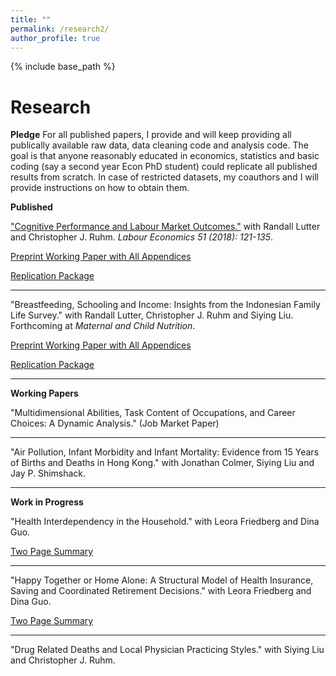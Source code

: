 ```yaml
---
title: ""
permalink: /research2/
author_profile: true
---
```


{% include base_path %}

Research
===
**Pledge**
For all published papers, I provide and will keep providing all publically available raw data, data cleaning code and analysis code. The goal is that anyone reasonably educated in economics, statistics and basic coding (say a second year Econ PhD student) could replicate all published results from scratch. In case of restricted datasets, my coauthors and I will provide instructions on how to obtain them.

**Published**

["Cognitive Performance and Labour Market Outcomes."](https://www.sciencedirect.com/science/article/pii/S0927537117303329)
with Randall Lutter and Christopher J. Ruhm. *Labour Economics 51 (2018): 121-135*.

[Preprint Working Paper with All Appendices](https://www.dropbox.com/s/0599h9ykeoduivt/Cognitive%20Performance%20%26%20Labor%20Mkt%20Outcomes%20IZA_fin.pdf?dl=0)

[Replication Package](https://www.dropbox.com/sh/xff0m2polmqj7zh/AADgm3bYupjePWHuvW9XhtQIa?dl=0)

---

"Breastfeeding, Schooling and Income: Insights from the Indonesian Family Life Survey."
with Randall Lutter, Christopher J. Ruhm and Siying Liu. Forthcoming at *Maternal and Child Nutrition*.

[Preprint Working Paper with All Appendices](https://www.dropbox.com/s/vobvg4k5l4gr7bg/BF_Indonesia_Fin.pdf?dl=0)

[Replication Package](https://www.dropbox.com/sh/v8fkgrjwvfdaoxa/AAAwFO3CCGAygl7tEIVpsfVDa?dl=0)

---

**Working Papers**

"Multidimensional Abilities, Task Content of Occupations, and Career Choices: A Dynamic Analysis." (Job Market Paper)

---

"Air Pollution, Infant Morbidity and Infant Mortality: Evidence from 15 Years of Births and Deaths in Hong Kong."
with Jonathan Colmer, Siying Liu and Jay P. Shimshack.

---

**Work in Progress**

"Health Interdependency in the Household." with Leora Friedberg and Dina Guo.

[Two Page Summary](https://www.dropbox.com/s/tfmpv0rffm4i25e/Abstract%201_Health%20Interdependency%20in%20the%20Household.pdf?dl=0)

---

"Happy Together or Home Alone: A Structural Model of Health Insurance, Saving and Coordinated Retirement Decisions." with Leora Friedberg and Dina Guo.

[Two Page Summary](https://www.dropbox.com/s/rr3dl8ykk72wqlo/Abstract%202_Friedberg_Guo_Lin.pdf?dl=0)

---

"Drug Related Deaths and Local Physician Practicing Styles." 
with Siying Liu and Christopher J. Ruhm.
